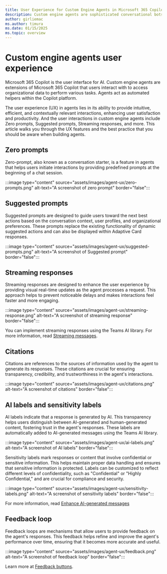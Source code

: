 ```yaml
---
title: User Experience for Custom Engine Agents in Microsoft 365 Copilot
description: Custom engine agents are sophisticated conversational bots designed to harness the powerful capabilities of Large Language Models (LLMs) for seamless user interaction.
author: girliemac
ms.author: timura
ms.date: 01/15/2025
ms.topic: overview
---
```


# Custom engine agents user experience

Microsoft 365 Copilot is the user interface for AI. Custom engine agents are extensions of Microsoft 365 Copilot that users interact with to access organizational data to perform various tasks. Agents act as automated helpers within the Copilot platform.

The user experience (UX) in agents lies in its ability to provide intuitive, efficient, and contextually relevant interactions, enhancing user satisfaction and productivity. And the user interactions in custom engine agents include Zero prompts​, Suggested prompts​, Streaming responses​, and more. This article walks you through the UX features and the best practice that you should be aware when building agents.

## Zero prompts

Zero-prompt, also known as a conversation starter, is a feature in agents that helps users initiate interactions by providing predefined prompts at the beginning of a chat session.

:::image type="content" source="assets/images/agent-ux/zero-prompts.png" alt-text="A screenshot of zero prompt" border="false":::

## Suggested prompts​

Suggested prompts are designed to guide users toward the next best actions based on the conversation context, user profiles, and organizational preferences. These prompts replace the existing functionality of dynamic suggested actions and can also be displayed within Adaptive Card responses.

:::image type="content" source="assets/images/agent-ux/suggested-prompts.png" alt-text="A screenshot of Suggested prompt" border="false":::

## Streaming responses

Streaming responses are designed to enhance the user experience by providing visual real-time updates as the agent processes a request. This approach helps to prevent noticeable delays and makes interactions feel faster and more engaging.

:::image type="content" source="assets/images/agent-ux/streaming-response.png" alt-text="A screenshot of streaming response" border="false":::

You can implement streaming responses using the Teams AI library. For more information, read [Streaming messages](/microsoftteams/platform/bots/streaming-ux?context=/microsoft-365-copilot/extensibility/context).

## Citations

Citations are references to the sources of information used by the agent to generate its responses. These citations are crucial for ensuring transparency, credibility, and trustworthiness in the agent's interactions.

:::image type="content" source="assets/images/agent-ux/citations.png" alt-text="A screenshot of citations" border="false":::

## AI labels and sensitivity labels

AI labels indicate that a response is generated by AI. This transparency helps users distinguish between AI-generated and human-generated content, fostering trust in the agent's responses. These labels are automatically added to AI-generated messages using the Teams AI library.

:::image type="content" source="assets/images/agent-ux/ai-labels.png" alt-text="A screenshot of AI labels" border="false":::

Sensitivity labels mark responses or content that involve confidential or sensitive information. This helps maintain proper data handling and ensures that sensitive information is protected. Labels can be customized to reflect different levels of confidentiality, such as "Confidential" or "Highly Confidential," and are crucial for compliance and security.

:::image type="content" source="assets/images/agent-ux/sensitivity-labels.png" alt-text="A screenshot of sensitivity labels" border="false":::

For more information, read [Enhance AI-generated messages](/microsoftteams/platform/bots/how-to/bot-messages-ai-generated-content?context=/microsoft-365-copilot/extensibility/context)

## Feedback loop

Feedback loops are mechanisms that allow users to provide feedback on the agent's responses. This feedback helps refine and improve the agent's performance over time, ensuring that it becomes more accurate and useful.

:::image type="content" source="assets/images/agent-ux/feedback.png" alt-text="A screenshot of feedback loop" border="false":::

Learn more at [Feedback buttons](/microsoftteams/platform/bots/how-to/bot-messages-ai-generated-content?tabs=desktop%2Cbotmessage#feedback-buttons?context=/microsoft-365-copilot/extensibility/context).
